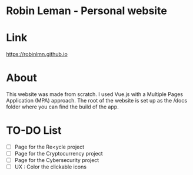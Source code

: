 # Robin Leman - Personal website

# Link

https://robinlmn.github.io

# About

This website was made from scratch. I used Vue.js with a Multiple Pages Application (MPA) approach.
The root of the website is set up as the /docs folder where you can find the build of the app.

# TO-DO List

- [ ] Page for the Re<ycle project
- [ ] Page for the Cryptocurrency project
- [ ] Page for the Cybersecurity project
- [ ] UX : Color the clickable icons
